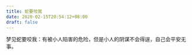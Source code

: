 ```yaml
---
title: 蛇要咬我
date: 2020-02-15T20:54:12+08:00
draft: false
---
```


梦见蛇要咬我：有被小人陷害的危险，但是小人的阴谋不会得逞，自己会平安无事。